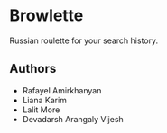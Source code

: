 # Browlette

Russian roulette for your search history. 

## Authors
- Rafayel Amirkhanyan
- Liana Karim
- Lalit More
- Devadarsh Arangaly Vijesh
